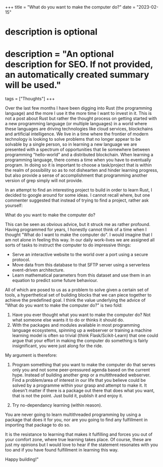 +++
title = "What do you want to make the computer do?"
date = "2023-02-15"

#
# description is optional
#
# description = "An optional description for SEO. If not provided, an automatically created summary will be used."

tags = ["Thoughts"]
+++

Over the last few months I have been digging into Rust (the programming language) and the more I use it the more time I want to invest in it.
This is not a post about Rust but rather the thought process on getting started with a new programming language (or multiple languages) in a world where these languages are driving technologies like cloud services, blockchains and artificial intelligence.
We live in a time where the frontier of modern technology is looking to solve problems that no longer appear to be solvable by a single person, so in learning a new language we are presented with a spectrum of opportunities that lie somewhere between programming "hello-world" and a distributed blockchain.
When learning a programming language, there comes a time when you have to eventually program.
In doing so it is important to choose a task/project that is within the realm of possibility so as to not dishearten and hinder learning progress, but also provide a sense of accomplishment that programming another version of grep simply will not provide.

In an attempt to find an interesting project to build in order to learn Rust, I decided to google around for some ideas.
I cannot recall where, but one commenter suggested that instead of trying to find a project, rather ask yourself:

What do you want to make the computer do?

This can be seen as obvious advice, but it struck me as rather profound.
Having programmed for years, I honestly cannot think of a time when I thought "What do I want to make the computer do".
I would imagine that I am not alone in feeling this way.
In our daily work-lives we are assigned all sorts of tasks to instruct the computer to do impressive things:
* Serve an interactive website to the world over a port using a secure protocol.
* Move data from this database to that SFTP server using a serverless event-driven architecture.
* Learn mathematical parameters from this dataset and use them in an equation to predict some future behaviour.

All of which are posed to us as a problem to solve given a certain set of tools, a hyperthetical set of building blocks that we can piece together to achieve the predefined goal.
I think the value underlying the advice of "What do you want to make the computer do?" is two fold:

1. Have you ever thought what you want to make the computer do? Not what someone else wants it to do or thinks it should do.
2. With the packages and modules available in most programming language ecosystems, spinning up a webserver or training a machine learning model is often so trivial (think Flask/Scikit-Learn) that one could argue that your effort in making the computer do something is fairly insignificant, you were just along for the ride.

My argument is therefore: 

1. Program something that you want to make the computer do that serves only you and not some peer-pressured agenda based on the current hype.
Instead of building another grep or a multithreaded webserver.
Find a problem/area of interest in our life that you believe could be solved by a programme within your grasp and attempt to make it.
It doesn't matter if there is a package out there that does what you want, that is not the point.
Just build it, publish it and enjoy it.

2. Try no-dependancy learning (within reason).

You are never going to learn multithreaded programming by using a package that does it for you, nor are you going to find any fulfillment in importing that package to do so.

It is the resistance to learning that makes it fulfilling and forces you out of your comfort zone, where true learning takes place.
Of course, these are just my opinions but I would love to hear if the statement resonates with you too and if you have found fulfillment in learning this way.

Happy building!"
